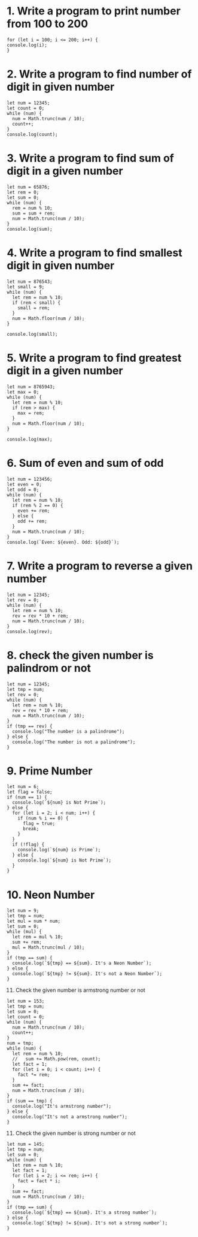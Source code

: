 # 1. Write a program to print number from 100 to 200

```
for (let i = 100; i <= 200; i++) {
console.log(i);
}
```

# 2. Write a program to find number of digit in given number

```
let num = 12345;
let count = 0;
while (num) {
  num = Math.trunc(num / 10);
  count++;
}
console.log(count);

```

# 3. Write a program to find sum of digit in a given number

```
let num = 65876;
let rem = 0;
let sum = 0;
while (num) {
  rem = num % 10;
  sum = sum + rem;
  num = Math.trunc(num / 10);
}
console.log(sum);
```

# 4. Write a program to find smallest digit in given number

```
let num = 876543;
let small = 9;
while (num) {
  let rem = num % 10;
  if (rem < small) {
    small = rem;
  }
  num = Math.floor(num / 10);
}

console.log(small);

```

# 5. Write a program to find greatest digit in a given number

```
let num = 8765943;
let max = 0;
while (num) {
  let rem = num % 10;
  if (rem > max) {
    max = rem;
  }
  num = Math.floor(num / 10);
}

console.log(max);
```

# 6. Sum of even and sum of odd

```
let num = 123456;
let even = 0;
let odd = 0;
while (num) {
  let rem = num % 10;
  if (rem % 2 == 0) {
    even += rem;
  } else {
    odd += rem;
  }
  num = Math.trunc(num / 10);
}
console.log(`Even: ${even}. Odd: ${odd}`);
```

# 7. Write a program to reverse a given number

```
let num = 12345;
let rev = 0;
while (num) {
  let rem = num % 10;
  rev = rev * 10 + rem;
  num = Math.trunc(num / 10);
}
console.log(rev);
```

# 8. check the given number is palindrom or not

```
let num = 12345;
let tmp = num;
let rev = 0;
while (num) {
  let rem = num % 10;
  rev = rev * 10 + rem;
  num = Math.trunc(num / 10);
}
if (tmp == rev) {
  console.log("The number is a palindrome");
} else {
  console.log("The number is not a palindrome");
}
```

# 9. Prime Number

```
let num = 6;
let flag = false;
if (num == 1) {
  console.log(`${num} is Not Prime`);
} else {
  for (let i = 2; i < num; i++) {
    if (num % i == 0) {
      flag = true;
      break;
    }
  }
  if (!flag) {
    console.log(`${num} is Prime`);
  } else {
    console.log(`${num} is Not Prime`);
  }
}
```

# 10. Neon Number

```
let num = 9;
let tmp = num;
let mul = num * num;
let sum = 0;
while (mul) {
  let rem = mul % 10;
  sum += rem;
  mul = Math.trunc(mul / 10);
}
if (tmp == sum) {
  console.log(`${tmp} == ${sum}. It's a Neon Number`);
} else {
  console.log(`${tmp} != ${sum}. It's not a Neon Number`);
}
```

11. Check the given number is armstrong number or not

```
let num = 153;
let tmp = num;
let sum = 0;
let count = 0;
while (num) {
  num = Math.trunc(num / 10);
  count++;
}
num = tmp;
while (num) {
  let rem = num % 10;
  //   sum += Math.pow(rem, count);
  let fact = 1;
  for (let i = 0; i < count; i++) {
    fact *= rem;
  }
  sum += fact;
  num = Math.trunc(num / 10);
}
if (sum == tmp) {
  console.log("It's armstrong number");
} else {
  console.log("It's not a armstrong number");
}
```

11. Check the given number is strong number or not

```
let num = 145;
let tmp = num;
let sum = 0;
while (num) {
  let rem = num % 10;
  let fact = 1;
  for (let i = 2; i <= rem; i++) {
    fact = fact * i;
  }
  sum += fact;
  num = Math.trunc(num / 10);
}
if (tmp == sum) {
  console.log(`${tmp} == ${sum}. It's a strong number`);
} else {
  console.log(`${tmp} != ${sum}. It's not a strong number`);
}
```
